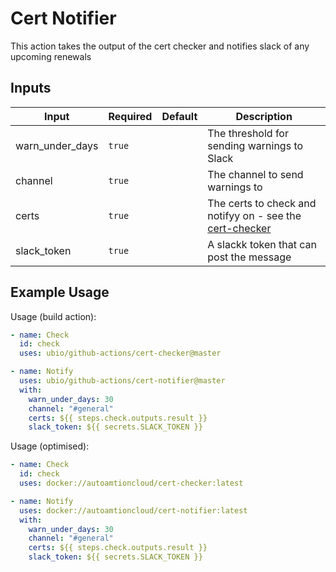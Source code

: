 # Cert Notifier

This action takes the output of the cert checker and notifies slack of any upcoming renewals

## Inputs

| Input           | Required  | Default | Description
| --------------- | --------- | ------- | -----------
| warn_under_days | `true`    |         | The threshold for sending warnings to Slack
| channel         | `true`    |         | The channel to send warnings to
| certs           | `true`    |         | The certs to check and notifyy on - see the [cert-checker](../cert-checker)
| slack_token     | `true`    |         | A slackk token that can post the message


## Example Usage

Usage (build action):

```yaml
- name: Check
  id: check
  uses: ubio/github-actions/cert-checker@master

- name: Notify
  uses: ubio/github-actions/cert-notifier@master
  with:
    warn_under_days: 30
    channel: "#general"
    certs: ${{ steps.check.outputs.result }}
    slack_token: ${{ secrets.SLACK_TOKEN }}
```

Usage (optimised):

```yaml
- name: Check
  id: check
  uses: docker://autoamtioncloud/cert-checker:latest

- name: Notify
  uses: docker://autoamtioncloud/cert-notifier:latest
  with:
    warn_under_days: 30
    channel: "#general"
    certs: ${{ steps.check.outputs.result }}
    slack_token: ${{ secrets.SLACK_TOKEN }}
```
